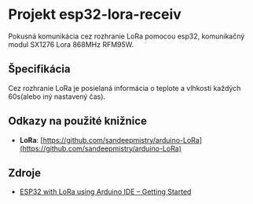 # Projekt esp32-lora-receiv

Pokusná komunikácia cez rozhranie LoRa pomocou esp32, komunikačný modul SX1276 Lora 868MHz RFM95W.

## Špecifikácia

Cez rozhranie LoRa je posielaná informácia o teplote a vlhkosti každých 60s(alebo iný nastavený čas).

## Odkazy na použité knižnice

- **LoRa**: [https://github.com/sandeepmistry/arduino-LoRa](https://github.com/sandeepmistry/arduino-LoRa)

## Zdroje

- [ESP32 with LoRa using Arduino IDE – Getting Started](https://randomnerdtutorials.com/esp32-lora-rfm95-transceiver-arduino-ide/)

